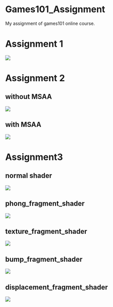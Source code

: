 # Games101_Assignment
My assignment of games101 online course.

# Assignment 1
![](https://github.com/Anastasiawangyx/Games101_Assignment/blob/master/images/homework1.png)

# Assignment 2
## without MSAA
![](https://github.com/Anastasiawangyx/Games101_Assignment/blob/master/images/homework2-1.png)
## with MSAA
![](https://github.com/Anastasiawangyx/Games101_Assignment/blob/master/images/homework2-2.png)
# Assignment3

## normal shader

![](https://github.com/Anastasiawangyx/Games101_Assignment/blob/master/images/homework3-1.png)

## phong_fragment_shader

![](https://github.com/Anastasiawangyx/Games101_Assignment/blob/master/images/homework3-2.png)

## texture_fragment_shader

![](https://github.com/Anastasiawangyx/Games101_Assignment/blob/master/images/homework3-3.png)

## bump_fragment_shader

![](https://github.com/Anastasiawangyx/Games101_Assignment/blob/master/images/homework3-4.png)

## displacement_fragment_shader

![](https://github.com/Anastasiawangyx/Games101_Assignment/blob/master/images/homework3-5.png)
